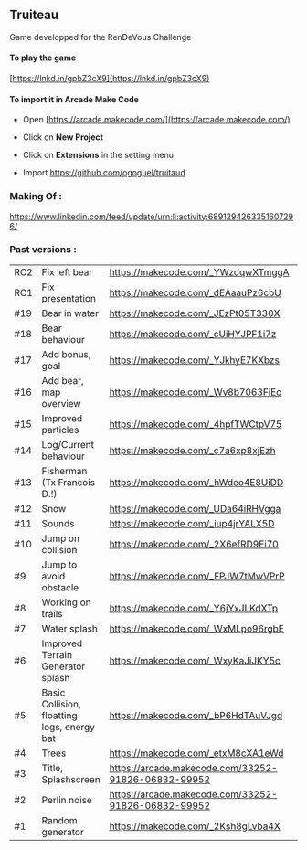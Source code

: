 
  

## Truiteau

Game developped for the RenDeVous Challenge 

#### To play the game 
[https://lnkd.in/gpbZ3cX9](https://lnkd.in/gpbZ3cX9)

#### To import it in Arcade Make Code

* Open [https://arcade.makecode.com/](https://arcade.makecode.com/)

* Click on  **New Project**

* Click on **Extensions** in the setting menu

* Import https://github.com/ogoguel/truitaud
  
 ### Making Of :
https://www.linkedin.com/feed/update/urn:li:activity:6891294263351607296/

 ### Past versions :
 
|   |   |   |   |   |
|---|---|---|---|---|
|RC2   |Fix left bear   |https://makecode.com/_YWzdqwXTmggA   |  
|RC1   |Fix presentation   |https://makecode.com/_dEAaauPz6cbU  | 
|#19   |Bear in water   |https://makecode.com/_JEzPt05T330X |  
|#18   |Bear behaviour   |https://makecode.com/_cUiHYJPF1i7z | 
|#17   |Add bonus, goal   |https://makecode.com/_YJkhyE7KXbzs| 
|#16   |Add bear, map overview   |https://makecode.com/_Wv8b7063FiEo|
|#15   |Improved particles   |https://makecode.com/_4hpfTWCtpV75|
|#14   |Log/Current behaviour   |https://makecode.com/_c7a6xp8xjEzh|
|#13   |Fisherman (Tx Francois D.!) |https://makecode.com/_hWdeo4E8UiDD|
|#12   |Snow |https://makecode.com/_UDa64iRHVgga|
|#11   |Sounds |https://makecode.com/_iup4jrYALX5D|
|#10   |Jump on collision |https://makecode.com/_2X6efRD9Ei70|
|#9   |Jump to avoid obstacle |https://makecode.com/_FPJW7tMwVPrP|
|#8   |Working on trails|https://makecode.com/_Y6jYxJLKdXTp|
|#7   |Water splash|https://makecode.com/_WxMLpo96rgbE|
|#6   |Improved Terrain Generator splash|https://makecode.com/_WxyKaJiJKY5c|
|#5   |Basic Collision, floatting logs, energy bat |https://makecode.com/_bP6HdTAuVJgd|
|#4   |Trees |https://makecode.com/_etxM8cXA1eWd|
|#3   |Title, Splashscreen |https://arcade.makecode.com/33252-91826-06832-99952|
|#2   |Perlin noise |https://arcade.makecode.com/33252-91826-06832-99952|
|#1   |Random generator |https://makecode.com/_2Ksh8gLvba4X|

